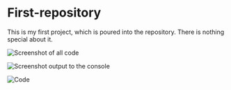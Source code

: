 # First-repository
This is my first project, which is poured into the repository. There is nothing special about it.

![Screenshot of all code](https://user-images.githubusercontent.com/35971740/36924574-d1906eaa-1e77-11e8-8f6d-1aed43a36f8a.png)

![Screenshot output to the console](https://user-images.githubusercontent.com/35971740/36924770-a082340a-1e78-11e8-93a4-efa593162ff9.png)

![Code](https://user-images.githubusercontent.com/35971740/36924775-a5f7f276-1e78-11e8-9df3-f817b4a7bc08.png)
